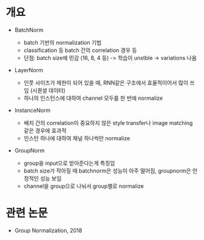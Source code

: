 # 개요
- BatchNorm
  - batch 기반의 normalization 기법
  - classification 등 batch 간의 correlation 경우 등
  - 단점: batch size에 민감 (16, 8, 4 등) -> 학습이 unstble -> variations 나옴

- LayerNorm
  - 인풋 사이즈가 제한이 되어 있을 때, RNN같은 구조에서 효율적이어서 많이 쓰임 (시퀀셜 데이터)
  - 하나의 인스턴스에 대하여 channel 모두를 한 번에 normalize

- InstanceNorm
  - 배치 간의 correlation이 중요하지 않은 style transfer나 image matching 같은 경우에 효과적
  - 인스턴 하나에 대하여 채널 하나씩만 normalize
 
- GroupNorm
  - group을 input으로 받아준다는게 특징임
  - batch size가 작아질 때 batchnorm은 성능이 아주 떨어짐, groupnorm은 안정적인 성능 보임
  - channel을 group으로 나눠서 group별로 normalize
 
# 관련 논문
- Group Normalization, 2018
